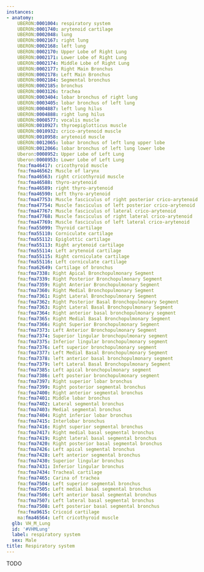 ```yaml
---
instances:
- anatomy:
    UBERON:0001004: respiratory system
    UBERON:0001740: arytenoid cartilage
    UBERON:0002048: lung
    UBERON:0002167: right lung
    UBERON:0002168: left lung
    UBERON:0002170: Upper Lobe of Right Lung
    UBERON:0002171: Lower Lobe of Right Lung
    UBERON:0002174: Middle Lobe of Right Lung
    UBERON:0002177: Right Main Bronchus
    UBERON:0002178: Left Main Bronchus
    UBERON:0002184: Segmental bronchus
    UBERON:0002185: bronchus
    UBERON:0003126: trachea
    UBERON:0003404: lobar bronchus of right lung
    UBERON:0003405: lobar bronchus of left lung
    UBERON:0004887: left lung hilus
    UBERON:0004888: right lung hilus
    UBERON:0008577: vocalis muscle
    UBERON:0010927: thyroepiglotticus muscle
    UBERON:0010932: crico-arytenoid muscle
    UBERON:0010958: arytenoid muscle
    UBERON:0012065: lobar bronchus of left lung upper lobe
    UBERON:0012066: lobar bronchus of left lung lower lobe
    Uberon:0008952: Upper Lobe of Left Lung
    Uberon:0008953: Lower Lobe of Left Lung
    fma:fma46417: cricothyroid muscle
    fma:fma46562: Muscle of larynx
    fma:fma46563: right cricothyroid muscle
    fma:fma46588: thyro-arytenoid
    fma:fma46589: right thyro-arytenoid
    fma:fma46590: Left thyro-arytenoid
    fma:fma47753: Muscle fasciculus of right posterior crico-arytenoid
    fma:fma47754: Muscle fasciculus of left posterior crico-arytenoid
    fma:fma47767: Muscle fasciculus of lateral crico-arytenoid
    fma:fma47768: Muscle fasciculus of right lateral crico-arytenoid
    fma:fma47769: Muscle fasciculus of left lateral crico-arytenoid
    fma:fma55099: Thyroid cartilage
    fma:fma55110: Corniculate cartilage
    fma:fma55112: Epiglottic cartilage
    fma:fma55113: Right arytenoid cartilage
    fma:fma55114: Left arytenoid cartilage
    fma:fma55115: Right corniculate cartilage
    fma:fma55116: Left corniculate cartilage
    fma:fma62649: Cartilage of bronchus
    fma:fma7338: Right Apical Bronchopulmonary Segment
    fma:fma7339: Right Posterior Bronchopulmonary Segment
    fma:fma7359: Right Anterior Bronchopulmonary Segment
    fma:fma7360: Right Medial Bronchopulmonary Segment
    fma:fma7361: Right Lateral Bronchopulmonary Segment
    fma:fma7362: Right Posterior Basal Bronchopulmonary Segment
    fma:fma7363: Right Lateral Basal Bronchopulmonary Segment
    fma:fma7364: Right anterior basal bronchopulmonary segment
    fma:fma7365: Right Medial Basal Bronchopulmonary Segment
    fma:fma7366: Right Superior Bronchopulmonary Segment
    fma:fma7373: Left Anterior Bronchopulmonary Segment
    fma:fma7374: Superior lingular bronchopulmonary segment
    fma:fma7375: Inferior lingular bronchopulmonary segment
    fma:fma7376: Left superior bronchopulmonary segment
    fma:fma7377: Left Medial Basal Bronchopulmonary Segment
    fma:fma7378: left anterior basal bronchopulmonary segment
    fma:fma7379: left Lateral Basal Bronchopulmonary Segment
    fma:fma7385: Left apical bronchopulmonary segment
    fma:fma7386: Left posterior bronchopulmonary segment
    fma:fma7397: Right superior lobar bronchus
    fma:fma7399: Right posterior segmental bronchus
    fma:fma7400: Right anterior segmental bronchus
    fma:fma7401: Middle lobar bronchus
    fma:fma7402: Lateral segmental bronchus
    fma:fma7403: Medial segmental bronchus
    fma:fma7404: Right inferior lobar bronchus
    fma:fma7415: Interlobar bronchus
    fma:fma7416: Right superior segmental bronchus
    fma:fma7417: Right medial basal segmental bronchus
    fma:fma7419: Right lateral basal segmental bronchus
    fma:fma7420: Right posterior basal segmental bronchus
    fma:fma7426: Left apical segmental bronchus
    fma:fma7428: Left anterior segmental bronchus
    fma:fma7430: Superior lingular bronchus
    fma:fma7431: Inferior lingular bronchus
    fma:fma7434: Tracheal cartilage
    fma:fma7465: Carina of trachea
    fma:fma7504: Left superior segmental bronchus
    fma:fma7505: Left medial basal segmental bronchus
    fma:fma7506: Left anterior basal segmental bronchus
    fma:fma7507: Left lateral basal segmental bronchus
    fma:fma7508: Left posterior basal segmental bronchus
    fma:fma9615: Cricoid cartilage
    ma:fma46564: Left cricothyroid muscle
  glb: VH_M_Lung
  id: '#VHMLung'
  label: respiratory system
  sex: Male
title: Respiratory system
---
```


TODO